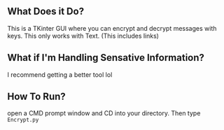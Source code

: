 
## What Does it Do?
This is a TKinter GUI where you can encrypt and decrypt messages with keys. This only works with Text. (This includes links)

## What if I'm Handling Sensative Information? 
I recommend getting a better tool lol
## How To Run? 
open a CMD prompt window and CD into your directory. Then type ```Encrypt.py```
